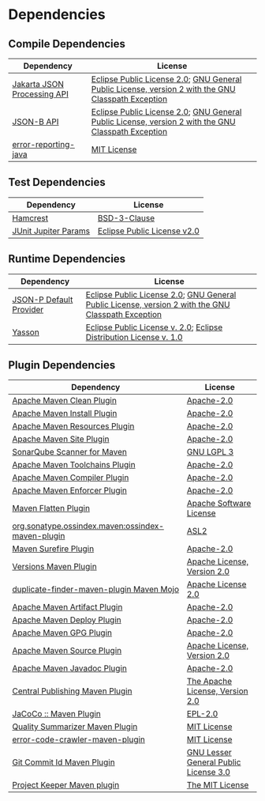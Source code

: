 <!-- @formatter:off -->
# Dependencies

## Compile Dependencies

| Dependency                       | License                                                                                                      |
| -------------------------------- | ------------------------------------------------------------------------------------------------------------ |
| [Jakarta JSON Processing API][0] | [Eclipse Public License 2.0][1]; [GNU General Public License, version 2 with the GNU Classpath Exception][2] |
| [JSON-B API][3]                  | [Eclipse Public License 2.0][1]; [GNU General Public License, version 2 with the GNU Classpath Exception][2] |
| [error-reporting-java][4]        | [MIT License][5]                                                                                             |

## Test Dependencies

| Dependency                | License                          |
| ------------------------- | -------------------------------- |
| [Hamcrest][6]             | [BSD-3-Clause][7]                |
| [JUnit Jupiter Params][8] | [Eclipse Public License v2.0][9] |

## Runtime Dependencies

| Dependency                   | License                                                                                                      |
| ---------------------------- | ------------------------------------------------------------------------------------------------------------ |
| [JSON-P Default Provider][0] | [Eclipse Public License 2.0][1]; [GNU General Public License, version 2 with the GNU Classpath Exception][2] |
| [Yasson][10]                 | [Eclipse Public License v. 2.0][11]; [Eclipse Distribution License v. 1.0][12]                               |

## Plugin Dependencies

| Dependency                                              | License                                     |
| ------------------------------------------------------- | ------------------------------------------- |
| [Apache Maven Clean Plugin][13]                         | [Apache-2.0][14]                            |
| [Apache Maven Install Plugin][15]                       | [Apache-2.0][14]                            |
| [Apache Maven Resources Plugin][16]                     | [Apache-2.0][14]                            |
| [Apache Maven Site Plugin][17]                          | [Apache-2.0][14]                            |
| [SonarQube Scanner for Maven][18]                       | [GNU LGPL 3][19]                            |
| [Apache Maven Toolchains Plugin][20]                    | [Apache-2.0][14]                            |
| [Apache Maven Compiler Plugin][21]                      | [Apache-2.0][14]                            |
| [Apache Maven Enforcer Plugin][22]                      | [Apache-2.0][14]                            |
| [Maven Flatten Plugin][23]                              | [Apache Software License][14]               |
| [org.sonatype.ossindex.maven:ossindex-maven-plugin][24] | [ASL2][25]                                  |
| [Maven Surefire Plugin][26]                             | [Apache-2.0][14]                            |
| [Versions Maven Plugin][27]                             | [Apache License, Version 2.0][14]           |
| [duplicate-finder-maven-plugin Maven Mojo][28]          | [Apache License 2.0][29]                    |
| [Apache Maven Artifact Plugin][30]                      | [Apache-2.0][14]                            |
| [Apache Maven Deploy Plugin][31]                        | [Apache-2.0][14]                            |
| [Apache Maven GPG Plugin][32]                           | [Apache-2.0][14]                            |
| [Apache Maven Source Plugin][33]                        | [Apache License, Version 2.0][14]           |
| [Apache Maven Javadoc Plugin][34]                       | [Apache-2.0][14]                            |
| [Central Publishing Maven Plugin][35]                   | [The Apache License, Version 2.0][14]       |
| [JaCoCo :: Maven Plugin][36]                            | [EPL-2.0][37]                               |
| [Quality Summarizer Maven Plugin][38]                   | [MIT License][39]                           |
| [error-code-crawler-maven-plugin][40]                   | [MIT License][41]                           |
| [Git Commit Id Maven Plugin][42]                        | [GNU Lesser General Public License 3.0][43] |
| [Project Keeper Maven plugin][44]                       | [The MIT License][45]                       |

[0]: https://github.com/eclipse-ee4j/jsonp
[1]: https://projects.eclipse.org/license/epl-2.0
[2]: https://projects.eclipse.org/license/secondary-gpl-2.0-cp
[3]: https://jakartaee.github.io/jsonb-api
[4]: https://github.com/exasol/error-reporting-java/
[5]: https://github.com/exasol/error-reporting-java/blob/main/LICENSE
[6]: http://hamcrest.org/JavaHamcrest/
[7]: https://raw.githubusercontent.com/hamcrest/JavaHamcrest/master/LICENSE
[8]: https://junit.org/
[9]: https://www.eclipse.org/legal/epl-v20.html
[10]: https://projects.eclipse.org/projects/ee4j.yasson
[11]: http://www.eclipse.org/legal/epl-v20.html
[12]: http://www.eclipse.org/org/documents/edl-v10.php
[13]: https://maven.apache.org/plugins/maven-clean-plugin/
[14]: https://www.apache.org/licenses/LICENSE-2.0.txt
[15]: https://maven.apache.org/plugins/maven-install-plugin/
[16]: https://maven.apache.org/plugins/maven-resources-plugin/
[17]: https://maven.apache.org/plugins/maven-site-plugin/
[18]: http://docs.sonarqube.org/display/PLUG/Plugin+Library/sonar-scanner-maven/sonar-maven-plugin
[19]: http://www.gnu.org/licenses/lgpl.txt
[20]: https://maven.apache.org/plugins/maven-toolchains-plugin/
[21]: https://maven.apache.org/plugins/maven-compiler-plugin/
[22]: https://maven.apache.org/enforcer/maven-enforcer-plugin/
[23]: https://www.mojohaus.org/flatten-maven-plugin/
[24]: https://sonatype.github.io/ossindex-maven/maven-plugin/
[25]: http://www.apache.org/licenses/LICENSE-2.0.txt
[26]: https://maven.apache.org/surefire/maven-surefire-plugin/
[27]: https://www.mojohaus.org/versions/versions-maven-plugin/
[28]: https://basepom.github.io/duplicate-finder-maven-plugin
[29]: http://www.apache.org/licenses/LICENSE-2.0.html
[30]: https://maven.apache.org/plugins/maven-artifact-plugin/
[31]: https://maven.apache.org/plugins/maven-deploy-plugin/
[32]: https://maven.apache.org/plugins/maven-gpg-plugin/
[33]: https://maven.apache.org/plugins/maven-source-plugin/
[34]: https://maven.apache.org/plugins/maven-javadoc-plugin/
[35]: https://central.sonatype.org
[36]: https://www.jacoco.org/jacoco/trunk/doc/maven.html
[37]: https://www.eclipse.org/legal/epl-2.0/
[38]: https://github.com/exasol/quality-summarizer-maven-plugin/
[39]: https://github.com/exasol/quality-summarizer-maven-plugin/blob/main/LICENSE
[40]: https://github.com/exasol/error-code-crawler-maven-plugin/
[41]: https://github.com/exasol/error-code-crawler-maven-plugin/blob/main/LICENSE
[42]: https://github.com/git-commit-id/git-commit-id-maven-plugin
[43]: http://www.gnu.org/licenses/lgpl-3.0.txt
[44]: https://github.com/exasol/project-keeper/
[45]: https://github.com/exasol/project-keeper/blob/main/LICENSE
